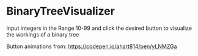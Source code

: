 # BinaryTreeVisualizer

Input integers in the Range 10-99 and click the desired button to visualize the workings of a binary tree

Button animations from: https://codepen.io/ahart814/pen/yLNMZGa